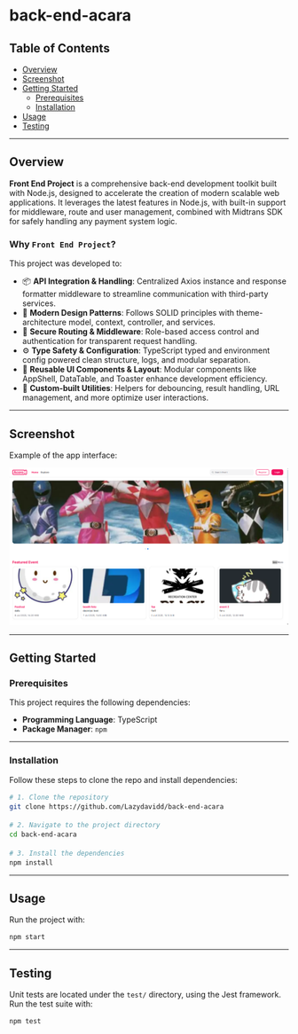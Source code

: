 
# back-end-acara

## Table of Contents

- [Overview](#overview)  
- [Screenshot](#screenshot)  
- [Getting Started](#getting-started)  
  - [Prerequisites](#prerequisites)  
  - [Installation](#installation)  
- [Usage](#usage)  
- [Testing](#testing)  

---

## Overview

**Front End Project** is a comprehensive back-end development toolkit built with Node.js, designed to accelerate the creation of modern scalable web applications. It leverages the latest features in Node.js, with built-in support for middleware, route and user management, combined with Midtrans SDK for safely handling any payment system logic.

### Why `Front End Project`?

This project was developed to:

- 📦 **API Integration & Handling**: Centralized Axios instance and response formatter middleware to streamline communication with third-party services.
- 🔐 **Modern Design Patterns**: Follows SOLID principles with theme-architecture model, context, controller, and services.
- 🔑 **Secure Routing & Middleware**: Role-based access control and authentication for transparent request handling.
- ⚙️ **Type Safety & Configuration**: TypeScript typed and environment config powered clean structure, logs, and modular separation.
- 🧩 **Reusable UI Components & Layout**: Modular components like AppShell, DataTable, and Toaster enhance development efficiency.
- 🎯 **Custom-built Utilities**: Helpers for debouncing, result handling, URL management, and more optimize user interactions.

---

## Screenshot

Example of the app interface:

![Homepage](./homepage.png)

---

## Getting Started

### Prerequisites

This project requires the following dependencies:

- **Programming Language**: TypeScript  
- **Package Manager**: `npm`

---

### Installation

Follow these steps to clone the repo and install dependencies:

```bash
# 1. Clone the repository
git clone https://github.com/Lazydavidd/back-end-acara

# 2. Navigate to the project directory
cd back-end-acara

# 3. Install the dependencies
npm install
```

---

## Usage

Run the project with:

```bash
npm start
```

---

## Testing

Unit tests are located under the `test/` directory, using the Jest framework. Run the test suite with:

```bash
npm test
```
